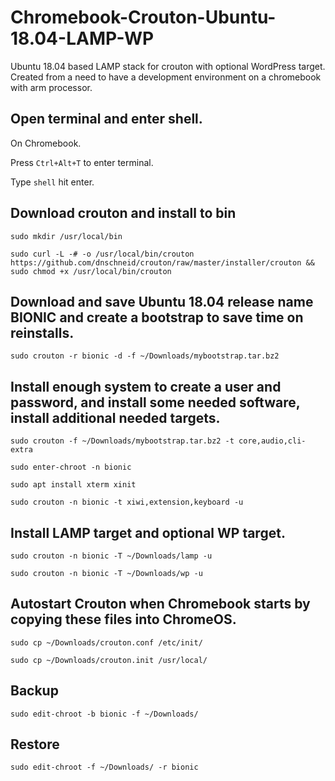 # Chromebook-Crouton-Ubuntu-18.04-LAMP-WP
Ubuntu 18.04 based LAMP stack for crouton with optional WordPress target.
Created from a need to have a development environment on a chromebook with arm processor.

## Open terminal and enter shell.

On Chromebook.

Press `Ctrl+Alt+T` to enter terminal.

Type `shell` hit enter.

## Download crouton and install to bin

`sudo mkdir /usr/local/bin`

`sudo curl -L -# -o /usr/local/bin/crouton https://github.com/dnschneid/crouton/raw/master/installer/crouton && sudo chmod +x /usr/local/bin/crouton`

## Download and save Ubuntu 18.04 release name BIONIC and create a bootstrap to save time on reinstalls.

`sudo crouton -r bionic -d -f ~/Downloads/mybootstrap.tar.bz2`

## Install enough system to create a user and password, and install some needed software, install additional needed targets.

`sudo crouton -f ~/Downloads/mybootstrap.tar.bz2 -t core,audio,cli-extra`

`sudo enter-chroot -n bionic`

`sudo apt install xterm xinit`

`sudo crouton -n bionic -t xiwi,extension,keyboard -u`

## Install LAMP target and optional WP target.

`sudo crouton -n bionic -T ~/Downloads/lamp -u`

`sudo crouton -n bionic -T ~/Downloads/wp -u`

## Autostart Crouton when Chromebook starts by copying these files into ChromeOS.

`sudo cp ~/Downloads/crouton.conf /etc/init/`

`sudo cp ~/Downloads/crouton.init /usr/local/`

## Backup

`sudo edit-chroot -b bionic -f ~/Downloads/`

## Restore
`sudo edit-chroot -f ~/Downloads/ -r bionic`


